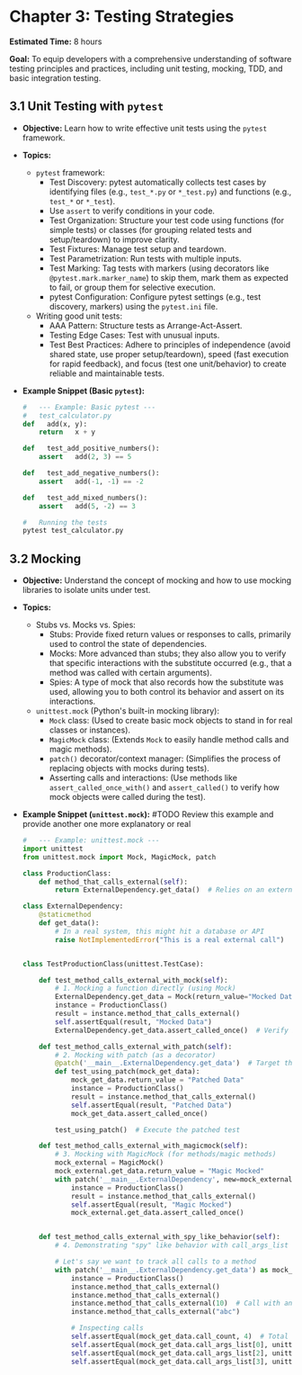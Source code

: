 # Chapter 3: Testing Strategies

**Estimated Time:** 8 hours

**Goal:** To equip developers with a comprehensive understanding of software testing principles and practices, including unit testing, mocking, TDD, and basic integration testing.

## 3.1 Unit Testing with `pytest`

- **Objective:** Learn how to write effective unit tests using the `pytest` framework.

- **Topics:**

  - `pytest` framework:
    - Test Discovery: pytest automatically collects test cases by identifying files (e.g., `test_*.py` or `*_test.py`) and functions (e.g., `test_*` or `*_test`).
    - Use `assert` to verify conditions in your code.
    - Test Organization: Structure your test code using functions (for simple tests) or classes (for grouping related tests and setup/teardown) to improve clarity.
    - Test Fixtures: Manage test setup and teardown.
    - Test Parametrization: Run tests with multiple inputs.
    - Test Marking: Tag tests with markers (using decorators like `@pytest.mark.marker_name`) to skip them, mark them as expected to fail, or group them for selective execution.
    - pytest Configuration: Configure pytest settings (e.g., test discovery, markers) using the `pytest.ini` file.
  - Writing good unit tests:
    - AAA Pattern: Structure tests as Arrange-Act-Assert.
    - Testing Edge Cases: Test with unusual inputs.
    - Test Best Practices: Adhere to principles of independence (avoid shared state, use proper setup/teardown), speed (fast execution for rapid feedback), and focus (test one unit/behavior) to create reliable and maintainable tests.

- **Example Snippet (Basic `pytest`):**

    ```python
    #   --- Example: Basic pytest ---
    #   test_calculator.py
    def   add(x, y):
        return   x + y

    def   test_add_positive_numbers():
        assert   add(2, 3) == 5

    def   test_add_negative_numbers():
        assert   add(-1, -1) == -2

    def   test_add_mixed_numbers():
        assert   add(5, -2) == 3
    ```

    ```bash
    #   Running the tests
    pytest test_calculator.py
    ```

## 3.2 Mocking

- **Objective:** Understand the concept of mocking and how to use mocking libraries to isolate units under test.

- **Topics:**

  - Stubs vs. Mocks vs. Spies:
    - Stubs: Provide fixed return values or responses to calls, primarily used to control the state of dependencies.
    - Mocks: More advanced than stubs; they also allow you to verify that specific interactions with the substitute occurred (e.g., that a method was called with certain arguments).
    - Spies: A type of mock that also records how the substitute was used, allowing you to both control its behavior and assert on its interactions.
  - `unittest.mock` (Python's built-in mocking library):
    - `Mock` class: (Used to create basic mock objects to stand in for real classes or instances).
    - `MagicMock` class: (Extends `Mock` to easily handle method calls and magic methods).
    - `patch()` decorator/context manager: (Simplifies the process of replacing objects with mocks during tests).
    - Asserting calls and interactions: (Use methods like `assert_called_once_with()` and `assert_called()` to verify how mock objects were called during the test).

- **Example Snippet (`unittest.mock`):** #TODO Review this example and provide another one more explanatory or real

    ```python
    #   --- Example: unittest.mock ---
    import unittest
    from unittest.mock import Mock, MagicMock, patch

    class ProductionClass:
        def method_that_calls_external(self):
            return ExternalDependency.get_data()  # Relies on an external component

    class ExternalDependency:
        @staticmethod
        def get_data():
            # In a real system, this might hit a database or API
            raise NotImplementedError("This is a real external call")


    class TestProductionClass(unittest.TestCase):

        def test_method_calls_external_with_mock(self):
            # 1. Mocking a function directly (using Mock)
            ExternalDependency.get_data = Mock(return_value="Mocked Data")
            instance = ProductionClass()
            result = instance.method_that_calls_external()
            self.assertEqual(result, "Mocked Data")
            ExternalDependency.get_data.assert_called_once()  # Verify it was called

        def test_method_calls_external_with_patch(self):
            # 2. Mocking with patch (as a decorator)
            @patch('__main__.ExternalDependency.get_data')  # Target the full path
            def test_using_patch(mock_get_data):
                mock_get_data.return_value = "Patched Data"
                instance = ProductionClass()
                result = instance.method_that_calls_external()
                self.assertEqual(result, "Patched Data")
                mock_get_data.assert_called_once()

            test_using_patch()  # Execute the patched test

        def test_method_calls_external_with_magicmock(self):
            # 3. Mocking with MagicMock (for methods/magic methods)
            mock_external = MagicMock()
            mock_external.get_data.return_value = "Magic Mocked"
            with patch('__main__.ExternalDependency', new=mock_external):
                instance = ProductionClass()
                result = instance.method_that_calls_external()
                self.assertEqual(result, "Magic Mocked")
                mock_external.get_data.assert_called_once()


        def test_method_calls_external_with_spy_like_behavior(self):
            # 4. Demonstrating "spy" like behavior with call_args_list

            # Let's say we want to track all calls to a method
            with patch('__main__.ExternalDependency.get_data') as mock_get_data:
                instance = ProductionClass()
                instance.method_that_calls_external()
                instance.method_that_calls_external()
                instance.method_that_calls_external(10)  # Call with an argument
                instance.method_that_calls_external("abc")

                # Inspecting calls
                self.assertEqual(mock_get_data.call_count, 4)  # Total calls
                self.assertEqual(mock_get_data.call_args_list[0], unittest.mock.call()) # First call
                self.assertEqual(mock_get_data.call_args_list[2], unittest.mock.call(10)) # Call with arg
                self.assertEqual(mock_get_data.call_args_list[3], unittest.mock.call("abc"))
    ```
